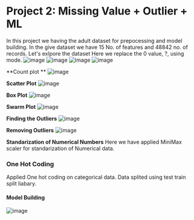 # Project 2: Missing Value + Outlier + ML
In this project we having the adult dataset for prepocessing and model building.
In the give dataset we have 15 No. of features and 48842 no. of records.
Let's exlpore the dataset
Here we replace the 0 value, ?, using mode.
![image](https://user-images.githubusercontent.com/91416607/187057804-5380fe4d-2b05-4fc8-8bd4-9d9ce1fcb9cd.png)
![image](https://user-images.githubusercontent.com/91416607/187057816-c122d23c-e2ee-44c4-90d1-f445a261a5bc.png)
![image](https://user-images.githubusercontent.com/91416607/187057830-5e9ed2a5-70ec-4d37-9b91-42088059a6ce.png)
![image](https://user-images.githubusercontent.com/91416607/187057856-caa05773-6113-4d62-b893-fdefcc58106a.png)

**Count plot **
![image](https://user-images.githubusercontent.com/91416607/187058602-cdd79574-e439-4117-8f59-2075613fe0e9.png)

**Scatter Plot**
![image](https://user-images.githubusercontent.com/91416607/187058698-7eab99fb-9bbf-4cd0-b5bc-c742be336925.png)

**Box Plot**
![image](https://user-images.githubusercontent.com/91416607/187058722-cf31cde5-60c9-4636-b76b-5fdeec360c23.png)

**Swarm Plot**
![image](https://user-images.githubusercontent.com/91416607/187058776-56e433b3-2b52-4d09-bdb6-9c0d7b57cffb.png)

**Finding the Outliers**
![image](https://user-images.githubusercontent.com/91416607/187058795-13331bb4-dda0-4d89-b3e4-f6d26d7962e9.png)

**Removing Outliers**
![image](https://user-images.githubusercontent.com/91416607/187058857-890f56e6-447f-4479-ab9d-29d1ece7cc80.png)


**Standarization of  Numerical Numbers**
Here we have applied MiniMax scaler for standarization of Numerical data.

### One Hot Coding 
Applied One hot coding on categorical data.
Data splited using test train split liabary.


#### Model Building
![image](https://user-images.githubusercontent.com/91416607/187059028-14e537c9-0da5-4c8a-8eb7-64f66702db0d.png)



